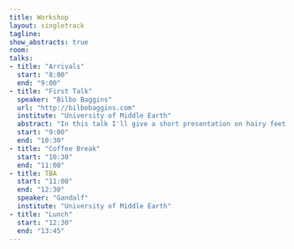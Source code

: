 ```yaml
---
title: Workshop
layout: singletrack
tagline: 
show_abstracts: true
room: 
talks:
- title: "Arrivals"
  start: "8:00"
  end: "9:00"
- title: "First Talk"
  speaker: "Bilbo Baggins"
  url: "http://bilbobaggins.com"
  institute: "University of Middle Earth"
  abstract: "In this talk I'll give a short presentation on hairy feet. The main assumed knowledge will be powerful rings and loyal sidekicks."
  start: "9:00"
  end: "10:30"
- title: "Coffee Break"
  start: "10:30"
  end: "11:00"
- title: TBA
  start: "11:00"
  end: "12:30"
  speaker: "Gandalf"
  institute: "University of Middle Earth"
- title: "Lunch"
  start: "12:30"
  end: "13:45"
---
```



